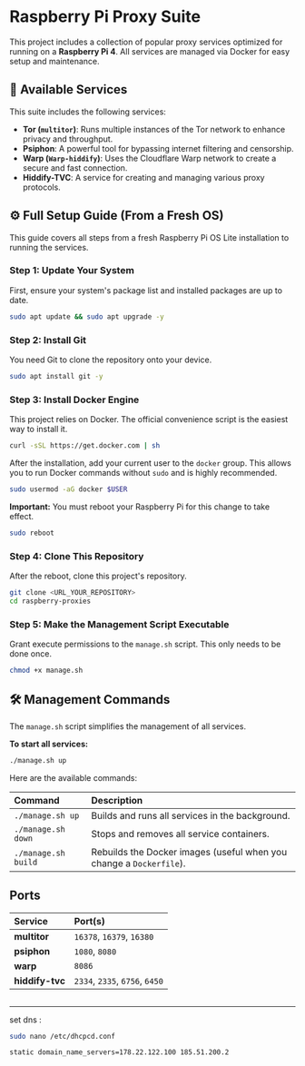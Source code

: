 

# Raspberry Pi Proxy Suite

This project includes a collection of popular proxy services optimized for running on a **Raspberry Pi 4**. All services are managed via Docker for easy setup and maintenance.

## 🚀 Available Services

This suite includes the following services:

* **Tor (`multitor`)**: Runs multiple instances of the Tor network to enhance privacy and throughput.
* **Psiphon**: A powerful tool for bypassing internet filtering and censorship.
* **Warp (`Warp-hiddify`)**: Uses the Cloudflare Warp network to create a secure and fast connection.
* **Hiddify-TVC**: A service for creating and managing various proxy protocols.

## ⚙️ Full Setup Guide (From a Fresh OS)

This guide covers all steps from a fresh Raspberry Pi OS Lite installation to running the services.

### Step 1: Update Your System

First, ensure your system's package list and installed packages are up to date.

```bash
sudo apt update && sudo apt upgrade -y
```

### Step 2: Install Git

You need Git to clone the repository onto your device.

```bash
sudo apt install git -y
```

### Step 3: Install Docker Engine

This project relies on Docker. The official convenience script is the easiest way to install it.

```bash
curl -sSL https://get.docker.com | sh
```

After the installation, add your current user to the `docker` group. This allows you to run Docker commands without `sudo` and is highly recommended.

```bash
sudo usermod -aG docker $USER
```

**Important:** You must reboot your Raspberry Pi for this change to take effect.

```bash
sudo reboot
```

### Step 4: Clone This Repository

After the reboot, clone this project's repository.

```bash
git clone <URL_YOUR_REPOSITORY>
cd raspberry-proxies
```

### Step 5: Make the Management Script Executable

Grant execute permissions to the `manage.sh` script. This only needs to be done once.

```bash
chmod +x manage.sh
```

## 🛠️ Management Commands

The `manage.sh` script simplifies the management of all services.

**To start all services:**

```bash
./manage.sh up
```

Here are the available commands:

| Command | Description |
| :--- | :--- |
| `./manage.sh up` | Builds and runs all services in the background. |
| `./manage.sh down` | Stops and removes all service containers. |
| `./manage.sh build`| Rebuilds the Docker images (useful when you change a `Dockerfile`).|

## Ports

| Service | Port(s) |
| :--- | :--- |
| **multitor** | `16378`, `16379`, `16380` |
| **psiphon** | `1080`, `8080` |
| **warp** | `8086` |
| **hiddify-tvc** | `2334`, `2335`, `6756`, `6450` |

```
```


------

set dns :

```bash
sudo nano /etc/dhcpcd.conf
```
```bash
static domain_name_servers=178.22.122.100 185.51.200.2
```
